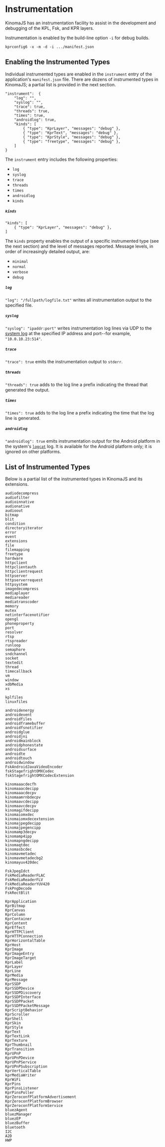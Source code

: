 # Instrumentation

KinomaJS has an instrumentation facility to assist in the development and debugging of the KPL, Fsk, and KPR layers. 

Instrumentation is enabled by the build-line option `-i` for debug builds.

```
kprconfig6 -x -m -d -i .../manifest.json
```

## Enabling the Instrumented Types

Individual instrumented types are enabled in the `instrument` entry of the application's `manifest.json` file. There are dozens of instrumented types in KinomaJS; a partial list is provided in the next section.

```
"instrument":  {
    "log": "",
    "syslog": "",
    "trace": true,
    "threads": true,
    "times": true,
    "androidlog": true,
    "kinds": [
    	{ "type": "KprLayer", "messages": "debug" },
    	{ "type": "KprText", "messages": "debug" },
    	{ "type": "KprStyle", "messages": "debug" },
    	{ "type": "freetype", "messages": "debug" },
    ]
}
```

The `instrument` entry includes the following properties:

* `log`
* `syslog`
* `trace`
* `threads`
* `times`
* `androidlog`
* `kinds`

##### `kinds`

```
"kinds": [
	{ "type": "KprLayer", "messages": "debug" },
]
```

The `kinds` property enables the output of a specific instrumented type (see the next section) and the level of messages reported. Message levels, in order of increasingly detailed output, are:

- `minimal`
- `normal`
- `verbose`
- `debug`

##### `log`

`"log": "/fullpath/logfile.txt"` writes all instrumentation output to the specified file.

##### `syslog`

`"syslog": "ipaddr:port"` writes instrumentation log lines via UDP to the [system log](https://en.wikipedia.org/wiki/Syslog) at the specified IP address and port--for example, `"10.0.10.23:514"`.

##### `trace`

`"trace": true` emits the instrumentation output to `stderr`.

##### `threads`

`"threads": true` adds to the log line a prefix indicating the thread that generated the output.

##### `times`

`"times": true` adds to the log line a prefix indicating the time that the log line is generated.

##### `androidlog`

`"androidlog": true` emits instrumentation output for the Android platform in the system's [`logcat`](http://developer.android.com/tools/help/logcat.html) log. It is available for the Android platform only; it is ignored on other platforms.

## List of Instrumented Types

Below is a partial list of the instrumented types in KinomaJS and its extensions.


```
audiodecompress
audiofilter
audioinnative
audionative
audioout
bitmap
blit
condition
directoryiterator
error
event
extensions
file
filemapping
freetype
hardware
httpclient
httpclientauth
httpclientrequest
httpserver
httpserverrequest
httpsystem
imagedecompress
mediaplayer
mediareader
mediatranscoder
memory
mutex
netinterfacenotifier
opengl
phoneproperty
port
resolver
rtsp
rtspreader
runloop
semaphore
sndchannel
socket
textedit
thread
timecallback
vm
window
xdbMedia
xs

kplfiles
linuxfiles

androidenergy
androidevent
androidfiles
androidframebuffer
androidfsnotifier
androidglue
androidjni
androidmainblock
androidphonestate
androidsurface
androidte
androidtouch
androidwindow
FskAndroidJavaVideoEncoder
fskStagefrightOMXCodec
fskStagefrightOMXCodecExtension

kinomaaacdecfh
kinomaaacdecipp
kinomaaacdecpv
kinomaamrnbdecpv
kinomaavcdecipp
kinomaavcdecpv
kinomagifdecipp
kinomaiomxdec
kinomaiomxdecextension
kinomajpegdecipp
kinomajpegencipp
kinomamp3decpv
kinomamp4ipp
kinomapngdecipp
kinomaqtdec
kinomasbcdec
kinomavmetadec
kinomavmetadecbg2
kinomayuv420dec

FskJpegIdct
FskMediaReaderFLAC
FskMediaReaderFLV
FskMediaReaderYUV420
FskPngDecode
FskRectBlit

KprApplication
KprBitmap
KprCanvas
KprColumn
KprContainer
KprContent
KprEffect
KprHTTPClient
KprHTTPConnection
KprHorizontalTable
KprHost
KprImage
KprImageEntry
KprImageTarget
KprLabel
KprLayer
KprLine
KprMedia
KprMessage
KprSSDP
KprSSDPDevice
KprSSDPDiscovery
KprSSDPInterface
KprSSDPPacket
KprSSDPPacketMessage
KprScriptBehavior
KprScroller
KprShell
KprSkin
KprStyle
KprText
KprTextLink
KprTexture
KprThumbnail
KprTransition
KprUPnP
KprUPnPDevice
KprUPnPService
KprUPnPSubscription
KprVerticalTable
kprMediaWriter
KprWiFi
KprPins
KprPinsListener
KprPinsPoller
KprZeroconfPlatformAdvertisement
KprZeroconfPlatformBrowser
KprZeroconfPlatformService
bluezAgent
bluezManager
bluezEP
bluezBuffer
bluetooth
I2C
A2D
HWP
```
